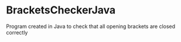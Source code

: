 # BracketsCheckerJava
Program created in Java to check that all opening brackets are closed correctly
